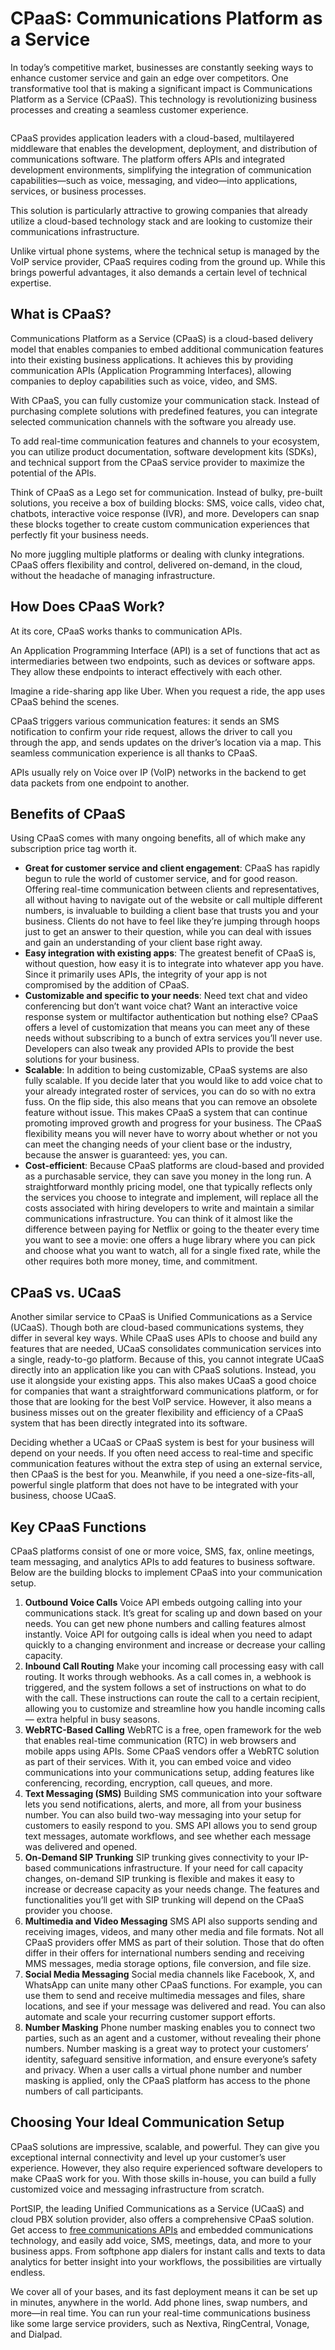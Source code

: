# CPaaS: Communications Platform as a Service

In today’s competitive market, businesses are constantly seeking ways to enhance customer service and gain an edge over competitors. One transformative tool that is making a significant impact is Communications Platform as a Service (CPaaS). This technology is revolutionizing business processes and creating a seamless customer experience.

<figure><img src="../.gitbook/assets/cpaas.webp" alt=""><figcaption></figcaption></figure>

CPaaS provides application leaders with a cloud-based, multilayered middleware that enables the development, deployment, and distribution of communications software. The platform offers APIs and integrated development environments, simplifying the integration of communication capabilities—such as voice, messaging, and video—into applications, services, or business processes.

This solution is particularly attractive to growing companies that already utilize a cloud-based technology stack and are looking to customize their communications infrastructure.

Unlike virtual phone systems, where the technical setup is managed by the VoIP service provider, CPaaS requires coding from the ground up. While this brings powerful advantages, it also demands a certain level of technical expertise.

## What is CPaaS?

Communications Platform as a Service (CPaaS) is a cloud-based delivery model that enables companies to embed additional communication features into their existing business applications. It achieves this by providing communication APIs (Application Programming Interfaces), allowing companies to deploy capabilities such as voice, video, and SMS.

With CPaaS, you can fully customize your communication stack. Instead of purchasing complete solutions with predefined features, you can integrate selected communication channels with the software you already use.

To add real-time communication features and channels to your ecosystem, you can utilize product documentation, software development kits (SDKs), and technical support from the CPaaS service provider to maximize the potential of the APIs.

Think of CPaaS as a Lego set for communication. Instead of bulky, pre-built solutions, you receive a box of building blocks: SMS, voice calls, video chat, chatbots, interactive voice response (IVR), and more. Developers can snap these blocks together to create custom communication experiences that perfectly fit your business needs.

No more juggling multiple platforms or dealing with clunky integrations. CPaaS offers flexibility and control, delivered on-demand, in the cloud, without the headache of managing infrastructure.

## How Does CPaaS Work?

At its core, CPaaS works thanks to communication APIs.

An Application Programming Interface (API) is a set of functions that act as intermediaries between two endpoints, such as devices or software apps. They allow these endpoints to interact effectively with each other.

Imagine a ride-sharing app like Uber. When you request a ride, the app uses CPaaS behind the scenes.

CPaaS triggers various communication features: it sends an SMS notification to confirm your ride request, allows the driver to call you through the app, and sends updates on the driver’s location via a map. This seamless communication experience is all thanks to CPaaS.

APIs usually rely on Voice over IP (VoIP) networks in the backend to get data packets from one endpoint to another.

## Benefits of CPaaS

Using CPaaS comes with many ongoing benefits, all of which make any subscription price tag worth it.

* **Great for customer service and client engagement**: CPaaS has rapidly begun to rule the world of customer service, and for good reason. Offering real-time communication between clients and representatives, all without having to navigate out of the website or call multiple different numbers, is invaluable to building a client base that trusts you and your business. Clients do not have to feel like they’re jumping through hoops just to get an answer to their question, while you can deal with issues and gain an understanding of your client base right away.
* **Easy integration with existing apps**: The greatest benefit of CPaaS is, without question, how easy it is to integrate into whatever app you have. Since it primarily uses APIs, the integrity of your app is not compromised by the addition of CPaaS.
* **Customizable and specific to your needs**: Need text chat and video conferencing but don’t want voice chat? Want an interactive voice response system or multifactor authentication but nothing else? CPaaS offers a level of customization that means you can meet any of these needs without subscribing to a bunch of extra services you’ll never use. Developers can also tweak any provided APIs to provide the best solutions for your business.
* **Scalable**: In addition to being customizable, CPaaS systems are also fully scalable. If you decide later that you would like to add voice chat to your already integrated roster of services, you can do so with no extra fuss. On the flip side, this also means that you can remove an obsolete feature without issue. This makes CPaaS a system that can continue promoting improved growth and progress for your business. The CPaaS flexibility means you will never have to worry about whether or not you can meet the changing needs of your client base or the industry, because the answer is guaranteed: yes, you can.
* **Cost-efficient**: Because CPaaS platforms are cloud-based and provided as a purchasable service, they can save you money in the long run. A straightforward monthly pricing model, one that typically reflects only the services you choose to integrate and implement, will replace all the costs associated with hiring developers to write and maintain a similar communications infrastructure. You can think of it almost like the difference between paying for Netflix or going to the theater every time you want to see a movie: one offers a huge library where you can pick and choose what you want to watch, all for a single fixed rate, while the other requires both more money, time, and commitment.

## CPaaS vs. UCaaS

Another similar service to CPaaS is Unified Communications as a Service (UCaaS). Though both are cloud-based communications systems, they differ in several key ways. While CPaaS uses APIs to choose and build any features that are needed, UCaaS consolidates communication services into a single, ready-to-go platform. Because of this, you cannot integrate UCaaS directly into an application like you can with CPaaS solutions. Instead, you use it alongside your existing apps. This also makes UCaaS a good choice for companies that want a straightforward communications platform, or for those that are looking for the best VoIP service. However, it also means a business misses out on the greater flexibility and efficiency of a CPaaS system that has been directly integrated into its software.

Deciding whether a UCaaS or CPaaS system is best for your business will depend on your needs. If you often need access to real-time and specific communication features without the extra step of using an external service, then CPaaS is the best for you. Meanwhile, if you need a one-size-fits-all, powerful single platform that does not have to be integrated with your business, choose UCaaS.

## Key CPaaS Functions

CPaaS platforms consist of one or more voice, SMS, fax, online meetings, team messaging, and analytics APIs to add features to business software. Below are the building blocks to implement CPaaS into your communication setup.

1. **Outbound Voice Calls** Voice API embeds outgoing calling into your communications stack. It’s great for scaling up and down based on your needs. You can get new phone numbers and calling features almost instantly. Voice API for outgoing calls is ideal when you need to adapt quickly to a changing environment and increase or decrease your calling capacity.
2. **Inbound Call Routing** Make your incoming call processing easy with call routing. It works through webhooks. As a call comes in, a webhook is triggered, and the system follows a set of instructions on what to do with the call. These instructions can route the call to a certain recipient, allowing you to customize and streamline how you handle incoming calls — extra helpful in busy seasons.
3. **WebRTC-Based Calling** WebRTC is a free, open framework for the web that enables real-time communication (RTC) in web browsers and mobile apps using APIs. Some CPaaS vendors offer a WebRTC solution as part of their services. With it, you can embed voice and video communications into your communications setup, adding features like conferencing, recording, encryption, call queues, and more.
4. **Text Messaging (SMS)** Building SMS communication into your software lets you send notifications, alerts, and more, all from your business number. You can also build two-way messaging into your setup for customers to easily respond to you. SMS API allows you to send group text messages, automate workflows, and see whether each message was delivered and opened.
5. **On-Demand SIP Trunking** SIP trunking gives connectivity to your IP-based communications infrastructure. If your need for call capacity changes, on-demand SIP trunking is flexible and makes it easy to increase or decrease capacity as your needs change. The features and functionalities you’ll get with SIP trunking will depend on the CPaaS provider you choose.
6. **Multimedia and Video Messaging** SMS API also supports sending and receiving images, videos, and many other media and file formats. Not all CPaaS providers offer MMS as part of their solution. Those that do often differ in their offers for international numbers sending and receiving MMS messages, media storage options, file conversion, and file size.
7. **Social Media Messaging** Social media channels like Facebook, X, and WhatsApp can unite many other CPaaS functions. For example, you can use them to send and receive multimedia messages and files, share locations, and see if your message was delivered and read. You can also automate and scale your recurring customer support efforts.
8. **Number Masking** Phone number masking enables you to connect two parties, such as an agent and a customer, without revealing their phone numbers. Number masking is a great way to protect your customers’ identity, safeguard sensitive information, and ensure everyone’s safety and privacy. When a user calls a virtual phone number and number masking is applied, only the CPaaS platform has access to the phone numbers of call participants.

## Choosing Your Ideal Communication Setup

CPaaS solutions are impressive, scalable, and powerful. They can give you exceptional internal connectivity and level up your customer’s user experience. However, they also require experienced software developers to make CPaaS work for you. With those skills in-house, you can build a fully customized voice and messaging infrastructure from scratch.

PortSIP, the leading Unified Communications as a Service (UCaaS) and cloud PBX solution provider, also offers a comprehensive CPaaS solution. Get access to [free communications APIs](https://www.portsip.com/portsip-voip-sdk/) and embedded communications technology, and easily add voice, SMS, meetings, data, and more to your business apps. From softphone app dialers for instant calls and texts to data analytics for better insight into your workflows, the possibilities are virtually endless.

We cover all of your bases, and its fast deployment means it can be set up in minutes, anywhere in the world. Add phone lines, swap numbers, and more—in real time. You can run your real-time communications business like some large service providers, such as Nextiva, RingCentral, Vonage, and Dialpad.
